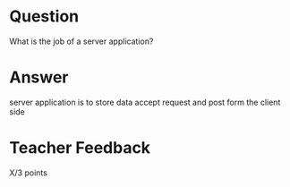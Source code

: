 # Question

What is the job of a server application?

# Answer
server application is to store data
accept request and post form the client side


# Teacher Feedback

X/3 points